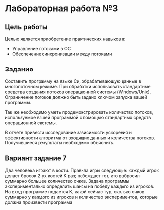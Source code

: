 # Лабораторная работа №3

## Цель работы
Целью является приобретение практических навыков в: 
+ Управление потоками в ОС 
+ Обеспечение синхронизации между потоками

## Задание
Составить программу на языке Си, обрабатывающую данные в многопоточном режиме. При обработки использовать стандартные средства создания потоков операционной системы 
(Windows/Unix). Ограничение потоков должно быть задано ключом запуска вашей программы.

Так же необходимо уметь продемонстрировать количество потоков, используемое вашей 
программой с помощью стандартных средств операционной системы.

В отчете привести исследование зависимости ускорения и эффективности алгоритма от входящих 
данных и количества потоков. Получившиеся результаты необходимо объяснить.

## Вариант задание 7

Два человека играют в кости. Правила игры следующие: каждый игрок делает бросок 2-ух костей K раз; побеждает тот, кто выбросил суммарно большее количество очков. Задача программы экспериментально определить шансы на победу каждого из игроков. На вход программе подается K, какой сейчас тур, сколько очков суммарно у каждого из игроков и количество экспериментов, которые должна произвести программа